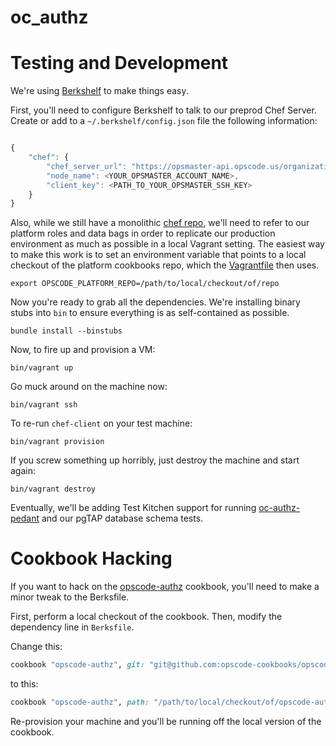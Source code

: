 oc_authz
========

Testing and Development
=======================

We're using [Berkshelf][] to make things easy.

First, you'll need to configure Berkshelf to talk to our preprod Chef
Server.  Create or add to a `~/.berkshelf/config.json` file the
following information:

``` javascript

{
    "chef": {
        "chef_server_url": "https://opsmaster-api.opscode.us/organizations/preprod",
        "node_name": <YOUR_OPSMASTER_ACCOUNT_NAME>,
        "client_key": <PATH_TO_YOUR_OPSMASTER_SSH_KEY>
    }
}
```

Also, while we still have a monolithic [chef repo][], we'll need to
refer to our platform roles and data bags in order to replicate our
production environment as much as possible in a local Vagrant setting.
The easiest way to make this work is to set an environment variable
that points to a local checkout of the platform cookbooks repo, which
the [Vagrantfile](Vagrantfile) then uses.

```
export OPSCODE_PLATFORM_REPO=/path/to/local/checkout/of/repo
```

Now you're ready to grab all the dependencies.  We're installing
binary stubs into `bin` to ensure everything is as self-contained as
possible.

```
bundle install --binstubs
```

Now, to fire up and provision a VM:

```
bin/vagrant up
```

Go muck around on the machine now:

```
bin/vagrant ssh
```

To re-run `chef-client` on your test machine:

```
bin/vagrant provision
```

If you screw something up horribly, just destroy the machine and start
again:

```
bin/vagrant destroy
```

Eventually, we'll be adding Test Kitchen support for running
[oc-authz-pedant][] and our pgTAP database schema tests.

Cookbook Hacking
================

If you want to hack on the [opscode-authz][] cookbook, you'll need to
make a minor tweak to the Berksfile.

First, perform a local checkout of the cookbook.  Then, modify the
dependency line in `Berksfile`.

Change this:

``` ruby
cookbook "opscode-authz", git: "git@github.com:opscode-cookbooks/opscode-authz"
```

to this:

``` ruby
cookbook "opscode-authz", path: "/path/to/local/checkout/of/opscode-authz"
```

Re-provision your machine and you'll be running off the local version
of the cookbook.

[Berkshelf]:http://berkshelf.com
[oc-authz-pedant]:https://github.com/opscode/oc-authz-pedant
[opscode-authz]:https://github.com/opscode-cookbooks/opscode-authz
[chef repo]:https://github.com/opscode/opscode-platform-cookbooks

